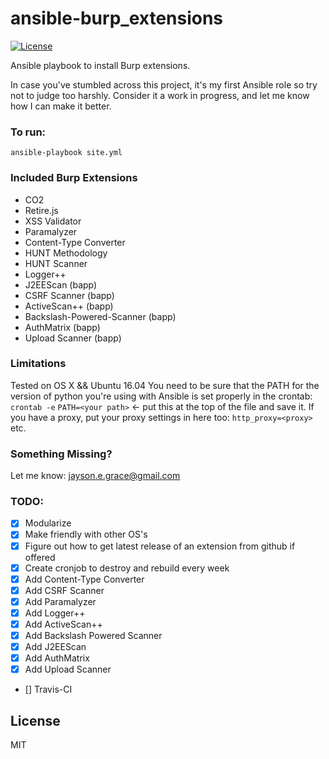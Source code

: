 # ansible-burp_extensions
[![License](http://img.shields.io/:license-mit-blue.svg)](https://github.com/l50/ansible-burp_extensions/blob/master/LICENSE)

Ansible playbook to install Burp extensions.

In case you've stumbled across this project, it's my first Ansible role
so try not to judge too harshly. Consider it a work in progress, and let
me know how I can make it better.

### To run:
```
ansible-playbook site.yml
```

### Included Burp Extensions
* CO2
* Retire.js
* XSS Validator
* Paramalyzer
* Content-Type Converter
* HUNT Methodology
* HUNT Scanner
* Logger++
* J2EEScan (bapp)
* CSRF Scanner (bapp)
* ActiveScan++ (bapp)
* Backslash-Powered-Scanner (bapp)
* AuthMatrix (bapp)
* Upload Scanner (bapp)

### Limitations
Tested on OS X && Ubuntu 16.04
You need to be sure that the PATH for the version of python you're using
with Ansible is set properly in the crontab:
```crontab -e```
```PATH=<your path>``` <- put this at the top of the file and save it.
If you have a proxy, put your proxy settings in here too:
```http_proxy=<proxy>```
etc.

### Something Missing?
Let me know: jayson.e.grace@gmail.com

### TODO:
- [x] Modularize
- [x] Make friendly with other OS's
- [x] Figure out how to get latest release of an extension from github
  if offered
- [x] Create cronjob to destroy and rebuild every week
- [x] Add Content-Type Converter
- [x] Add CSRF Scanner
- [x] Add Paramalyzer
- [x] Add Logger++
- [x] Add ActiveScan++
- [x] Add Backslash Powered Scanner
- [x] Add J2EEScan
- [x] Add AuthMatrix
- [x] Add Upload Scanner
- [] Travis-CI

## License
MIT
